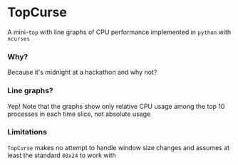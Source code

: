 # TopCurse

A mini-`top` with line graphs of CPU performance implemented in `python` with `ncurses`

### Why?
Because it's midnight at a hackathon and why not?

### Line graphs?
Yep! Note that the graphs show only relative CPU usage among the top 10 processes in each time slice, not absolute usage

### Limitations
`TopCurse` makes no attempt to handle window size changes and assumes at least the standard `80x24` to work with
